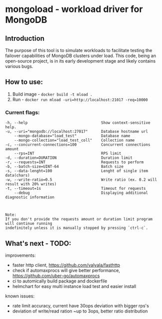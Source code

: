 # mongoload - workload driver for MongoDB 

## Introduction
The purpose of this tool is to simulate workloads to facilitate testing the failover capabilities of MongoDB clusters under load. This code, being an open-source project, is in its early development stage and likely contains various bugs.


## How to use:
1. Build image - `docker build -t mload .`
2. Run - `docker run mload -uri=http://localhost:21017 -req=10000`

### Current flags:
    -h, --help                                 Show context-sensitive help.
    -u, --uri="mongodb://localhost:27017"      Database hostname url
        --mongo-database="load_test"           Database name
        --mongo-collection="load_test_coll"    Collection name
    -c, --concurrent-connections=100           Concurrent connections amount
        --rps=INT                              RPS limit
    -d, --duration=DURATION                    Duration limit
    -r, --requests=INT                         Requests to perform
    -b, --batch-size=UINT-64                   Batch size
    -s, --data-lenght=100                      Lenght of single item data(chars)
    -w, --write-ratio=0.5                      Write ratio (ex. 0.2 will result with 20% writes)
    -t, --timeout=1s                           Timeout for requests
        --debug                                Displaying additional diagnostic information



    Note:
    If you don't provide the requests amount or duration limit program will continue running 
    indefinitely unless it is manually stopped by pressing `ctrl-c`. 


## What's next - TODO:
improvements:
- faster http client, https://github.com/valyala/fasthttp
- check if automaxprocs will give better performance, https://github.com/uber-go/automaxprocs
- ci to automically build package and dockerfile
- helmchart for easy multi instance load test and easier install

known issues:
- rate limit accuracy, current have 30ops deviation with bigger rps's
- deviation of write/read ration ~up to 3ops, better ratio distribution
